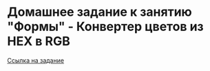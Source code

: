 # Домашнее задание к занятию "Формы" - Конвертер цветов из HEX в RGB

[Ссылка на задание ](https://github.com/netology-code/ra16-homeworks/tree/ra-51/forms/hex2rgb)